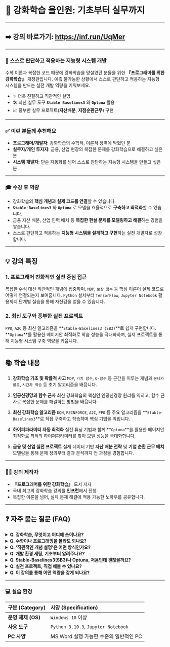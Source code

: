 # 🚀 강화학습 올인원: 기초부터 실무까지

---

## ➡️ 강의 바로가기: https://inf.run/UqMer

---

### 🤖 스스로 판단하고 적응하는 지능형 시스템 개발

수학 이론과 복잡한 코드 때문에 강화학습을 망설였던 분들을 위한 **『프로그래머를 위한 강화학습』** 개정판입니다. 예측 불가능한 상황에서 스스로 판단하고 적응하는 지능형 시스템을 만드는 실전 개발 역량을 키워보세요.

- ✨ 더욱 친절하고 직관적인 설명
- 🛠️ 최신 실무 도구 **`Stable Baselines3`** 와 **`Optuna`** 활용
- 📈 풍부한 실무 프로젝트(**자산배분**, **지점순환근무**) 구현

---

### ✅ 이런 분들께 추천해요

- **프로그래머/개발자**: 강화학습의 수학적, 이론적 장벽에 막혔던 분
- **실무자/개인 투자자**: 금융, 산업 현장의 복잡한 문제를 강화학습으로 해결하고 싶은 분
- **시스템 개발자**: 단순 자동화를 넘어 스스로 판단하는 지능형 시스템을 만들고 싶은 분

---

### 🎓 수강 후 역량

- 강화학습의 **핵심 개념과 실제 코드를 연결**할 수 있습니다.
- **`Stable-Baselines3`** 와 **`Optuna`** 로 모델을 효율적으로 **구축하고 최적화**할 수 있습니다.
- 금융 자산 배분, 산업 인력 배치 등 **복잡한 현실 문제를 모델링하고 해결**하는 경험을 쌓습니다.
- 스스로 판단하고 적응하는 **지능형 시스템을 설계하고 구현**하는 실전 개발자로 성장합니다.

---

## 💡 강의 특징

### 1. 프로그래머 친화적인 실전 중심 접근
복잡한 수식 대신 직관적인 개념에 집중하며, `MDP`, `보상 함수` 등 핵심 이론이 실제 코드로 어떻게 연결되는지 보여줍니다. `Python` 설치부터 `TensorFlow`, `Jupyter Notebook` 활용까지 단계별 실습을 통해 자신감을 얻을 수 있습니다.

### 2. 최신 도구와 풍부한 실전 프로젝트
`PPO`, `A2C` 등 최신 알고리즘을 **`Stable-Baselines3 (SB3)`**로 쉽게 구현합니다. **`Optuna`**를 활용한 베이지안 최적화로 학습 성능을 극대화하며, 실제 프로젝트를 통해 지능형 시스템 구축 역량을 키웁니다.

---

## 📚 학습 내용

1.  **강화학습 기초 및 확률적 사고**
    `MDP`, `가치 함수`, `Q-함수` 등 근간을 이루는 개념과 `몬테카를로`, `시간차 학습` 등 초기 알고리즘을 배웁니다.

2.  **인공신경망과 함수 근사**
    최신 강화학습의 핵심인 인공신경망 원리를 익히고, 함수 근사로 복잡한 문제를 해결하는 방법을 배웁니다.

3.  **최신 강화학습 알고리즘**
    `DQN`, `REINFORCE`, `A2C`, `PPO` 등 주요 알고리즘을 **`Stable-Baselines3`**로 직접 구축하고 학습하며 핵심 기법을 익힙니다.

4.  **하이퍼파라미터 자동 최적화**
    실전 튜닝 기법과 함께 **`Optuna`**를 활용한 베이지안 최적화로 최적의 하이퍼파라미터를 찾아 모델 성능을 극대화합니다.

5.  **금융 및 산업 실전 프로젝트**
    실제 데이터 기반 **자산 배분 전략** 및 **기업 순환 근무 배치** 모델링을 통해 문제 정의부터 결과 분석까지 전 과정을 경험합니다.

---

### 👨‍🏫 강의 제작자

- **『프로그래머를 위한 강화학습』** 도서 저자
- 국내 최고의 강화학습 강의를 **인프런**에서 진행
- 복잡한 이론을 넘어, 실제 문제 해결에 적용 가능한 노하우를 공유합니다.

---

## ❓ 자주 묻는 질문 (FAQ)

<details>
<summary><strong>Q. 강화학습, 무엇이고 어디에 쓰이나요?</strong></summary>
<br>
A. 스스로 최적의 전략을 찾는 자율 학습 방식입니다. 게임 AI를 넘어 금융 투자, 인력 배치 최적화처럼 예측 불가능한 현실 문제 해결에 활용됩니다.
</details>

<details>
<summary><strong>Q. 수학이나 프로그래밍을 몰라도 되나요?</strong></summary>
<br>
A. 고등학교 수준의 수학 개념이면 충분합니다. Python 코드를 읽고 따라 작성할 최소한의 지식은 필요하지만, 설치부터 개발 환경 설정까지 상세히 안내합니다.
</details>

<details>
<summary><strong>Q. '직관적인 개념 설명'은 어떤 방식인가요?</strong></summary>
<br>
A. 복잡한 수식 증명 대신 그림, 비유, 예제를 통해 개념적 의미를 파악하고, 이를 파이썬 코드로 연결하는 데 초점을 맞춥니다.
</details>

<details>
<summary><strong>Q. 개발 환경 세팅, 기초부터 알려주나요?</strong></summary>
<br>
A. 네. Python 설치부터 Jupyter Notebook, Stable-Baselines3, Optuna 등 필수 라이브러리 설치까지 단계별로 상세히 안내합니다.
</details>

<details>
<summary><strong>Q. Stable-Baselines3(SB3)나 Optuna, 처음인데 괜찮을까요?</strong></summary>
<br>
A. 네. 초보자도 쉽게 익힐 수 있도록 기본 개념과 사용법, 실제 예제 활용법까지 구체적인 코드와 함께 자세히 설명합니다.
</details>

<details>
<summary><strong>Q. 실전 프로젝트, 직접 해볼 수 있나요?</strong></summary>
<br>
A. 네. 실제 데이터 기반 프로젝트를 직접 코딩하며 경험합니다. 단계적으로 따라갈 수 있도록 구성되어 처음 접하는 분들도 충분히 수행할 수 있습니다.
</details>

<details>
<summary><strong>Q. 이 강의를 통해 어떤 역량을 갖게 되나요?</strong></summary>
<br>
A. 이론 이해를 넘어 '에이전트 설계, 환경 구축, 전략 튜닝'을 직접 수행하는 실전형 개발자가 됩니다. 스스로 판단하고 적응하는 지능형 시스템을 만들 수 있습니다.
</details>

---

### 💻 실습 환경

| 구분 (Category)  | 사양 (Specification)                  |
| :--------------- | :-------------------------------------- |
| **운영 체제 (OS)** | `Windows 10` 이상                     |
| **사용 도구** | `Python 3.10.3`, `Jupyter Notebook`   |
| **PC 사양** | MS Word 실행 가능한 수준의 일반적인 PC  |

```
